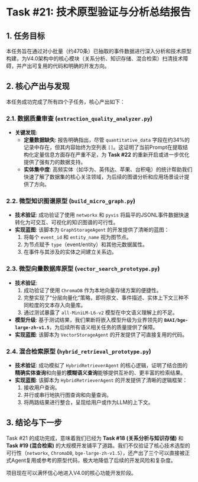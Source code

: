 # Task #21: 技术原型验证与分析总结报告

## 1. 任务目标

本任务旨在通过对小批量（约470条）已抽取的事件数据进行深入分析和技术原型构建，为V4.0架构中的核心模块（关系分析、知识存储、混合检索）扫清技术障碍，并产出可复用的代码和明确的开发方向。

## 2. 核心产出与发现

本任务成功完成了所有四个子任务，核心产出如下：

### 2.1. 数据质量审查 (`extraction_quality_analyzer.py`)

- **关键发现**: 
  - **定量数据缺失**: 报告明确指出，尽管 `quantitative_data` 字段在约34%的记录中存在，但其内容始终为空列表 `[]`。这证明了当前Prompt在提取结构化定量信息方面存在严重不足，为 **Task #22** 的重新开启或进一步优化提供了强有力的数据支持。
  - **实体集中度**: 高频实体（如华为、英伟达、苹果、台积电）的统计帮助我们快速了解了数据集的核心关注领域，为后续的图谱分析和应用场景设计提供了方向。

### 2.2. 微型知识图谱原型 (`build_micro_graph.py`)

- **技术验证**: 成功验证了使用 `networkx` 和 `pyvis` 将扁平的JSONL事件数据快速转化为可交互、可视化的知识图谱的可行性。
- **实现蓝图**: 该脚本为 `GraphStorageAgent` 的开发提供了清晰的蓝图：
  1. 将每个 `event_id` 和 `entity_name` 视为图节点。
  2. 为节点赋予 `type`（event/entity）和其他元数据属性。
  3. 在事件与其涉及的实体之间建立关系边。

### 2.3. 微型向量数据库原型 (`vector_search_prototype.py`)

- **技术验证**: 
  1. 成功验证了使用 `ChromaDB` 作为本地向量存储方案的便捷性。
  2. 完整实现了“分层向量化”策略，即将原文、事件描述、实体上下文三种不同粒度的文本存入向量库。
  3. 通过测试暴露了 `all-MiniLM-L6-v2` 模型在中文语义理解上的不足。
- **模型升级**: 基于测试结果，我们果断将嵌入模型升级为业界领先的 **`BAAI/bge-large-zh-v1.5`**，为后续所有语义相关任务的质量提供了保障。
- **实现蓝图**: 该脚本为 `VectorStorageAgent` 的开发提供了可直接复用的代码。

### 2.4. 混合检索原型 (`hybrid_retrieval_prototype.py`)

- **技术验证**: 成功模拟了 `HybridRetrieverAgent` 的核心逻辑，证明了结合图的**精确实体查询**和向量的**模糊语义查询**能够提供互补的、更丰富的检索结果。
- **实现蓝图**: 该脚本为 `HybridRetrieverAgent` 的开发提供了清晰的逻辑框架：
  1. 接收用户查询。
  2. 并行或串行地执行图查询和向量查询。
  3. 将两路结果进行整合，呈现给用户或作为LLM的上下文。

## 3. 结论与下一步

Task #21 的成功完成，意味着我们已经为 **Task #18 (关系分析与知识存储)** 和 **Task #19 (混合检索)** 的大规模开发铺平了道路。我们不仅验证了核心技术选型的可行性（`networkx`, `ChromaDB`, `bge-large-zh-v1.5`），还产出了三个可以直接被正式Agent复用或参考的原型代码，极大地降低了后续的开发风险和复杂度。

项目现在可以满怀信心地进入V4.0的核心功能开发阶段。
